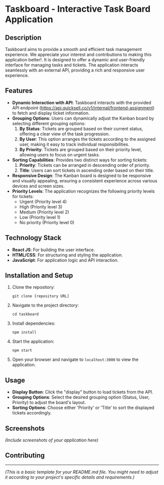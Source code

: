 # Taskboard - Interactive Task Board Application

## Description
Taskboard aims to provide a smooth and efficient task management experience. We appreciate your interest and contributions to making this application better!. It is designed to offer a dynamic and user-friendly interface for managing tasks and tickets. The application interacts seamlessly with an external API, providing a rich and responsive user experience.

## Features

- **Dynamic Interaction with API**: Taskboard interacts with the provided API endpoint (https://api.quicksell.co/v1/internal/frontend-assignment) to fetch and display ticket information.
- **Grouping Options**: Users can dynamically adjust the Kanban board by selecting different grouping options:
    1. **By Status**: Tickets are grouped based on their current status, offering a clear view of the task progression.
    2. **By User**: This option arranges the tickets according to the assigned user, making it easy to track individual responsibilities.
    3. **By Priority**: Tickets are grouped based on their priority level, allowing users to focus on urgent tasks.
- **Sorting Capabilities**: Provides two distinct ways for sorting tickets:
    1. **Priority**: Tickets can be arranged in descending order of priority.
    2. **Title**: Users can sort tickets in ascending order based on their title.
- **Responsive Design**: The Kanban board is designed to be responsive and visually appealing, ensuring a consistent experience across various devices and screen sizes.
- **Priority Levels**: The application recognizes the following priority levels for tickets:
    - Urgent (Priority level 4)
    - High (Priority level 3)
    - Medium (Priority level 2)
    - Low (Priority level 1)
    - No priority (Priority level 0)

## Technology Stack

- **React JS**: For building the user interface.
- **HTML/CSS**: For structuring and styling the application.
- **JavaScript**: For application logic and API interaction.

## Installation and Setup

1. Clone the repository:
    ```
    git clone [repository URL]
    ```
2. Navigate to the project directory:
    ```
    cd taskboard
    ```
3. Install dependencies:
    ```
    npm install
    ```
4. Start the application:
    ```
    npm start
    ```
5. Open your browser and navigate to `localhost:3000` to view the application.

## Usage

- **Display Button**: Click the "display" button to load tickets from the API.
- **Grouping Options**: Select the desired grouping option (Status, User, Priority) to adjust the board's layout.
- **Sorting Options**: Choose either 'Priority' or 'Title' to sort the displayed tickets accordingly.

## Screenshots

*(Include screenshots of your application here)*

## Contributing

---



*(This is a basic template for your README.md file. You might need to adjust it according to your project's specific details and requirements.)*
